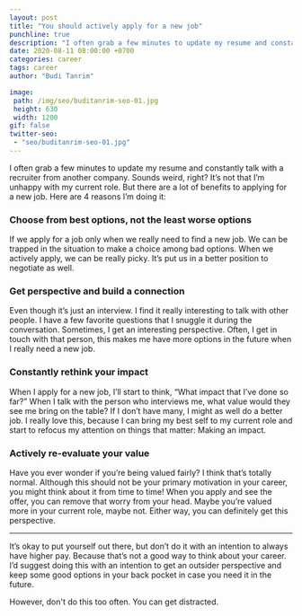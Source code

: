```yaml
---
layout: post
title: "You should actively apply for a new job"
punchline: true
description: "I often grab a few minutes to update my resume and constantly talk with recruiter from other company. Sounds weird, right? It's not that I'm unhappy with my current role. But there are a lot of benefit from applying for a new job."
date: 2020-08-11 08:00:00 +0700
categories: career
tags: career
author: "Budi Tanrim"

image:
 path: /img/seo/buditanrim-seo-01.jpg
 height: 630
 width: 1200
gif: false
twitter-seo: 
 - "seo/buditanrim-seo-01.jpg"
---
```


I often grab a few minutes to update my resume and constantly talk with a recruiter from another company. Sounds weird, right? It’s not that I’m unhappy with my current role. But there are a lot of benefits to applying for a new job. Here are 4 reasons I’m doing it:

### Choose from best options, not the least worse options

If we apply for a job only when we really need to find a new job. We can be trapped in the situation to make a choice among bad options. When we actively apply, we can be really picky. It’s put us in a better position to negotiate as well.

### Get perspective and build a connection

Even though it’s just an interview. I find it really interesting to talk with other people. I have a few favorite questions that I snuggle it during the conversation. Sometimes, I get an interesting perspective. Often, I get in touch with that person, this makes me have more options in the future when I really need a new job.

### Constantly rethink your impact

When I apply for a new job, I’ll start to think, “What impact that I’ve done so far?” When I talk with the person who interviews me, what value would they see me bring on the table? If I don’t have many, I might as well do a better job. I really love this, because I can bring my best self to my current role and start to refocus my attention on things that matter: Making an impact.

### Actively re-evaluate your value

Have you ever wonder if you’re being valued fairly? I think that’s totally normal. Although this should not be your primary motivation in your career, you might think about it from time to time! When you apply and see the offer, you can remove that worry from your head. Maybe you’re valued more in your current role, maybe not. Either way, you can definitely get this perspective.

---

It’s okay to put yourself out there, but don’t do it with an intention to always have higher pay. Because that’s not a good way to think about your career. I’d suggest doing this with an intention to get an outsider perspective and keep some good options in your back pocket in case you need it in the future.

However, don't do this too often. You can get distracted.
